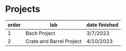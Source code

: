 # Projects

| order  | lab| date finished |
| ---- | ---- | ---- |
| 1  | Bach Project  | 3/7/2023 |
| 2  | Crate and Barrel Project  | 4/10/2023 |

